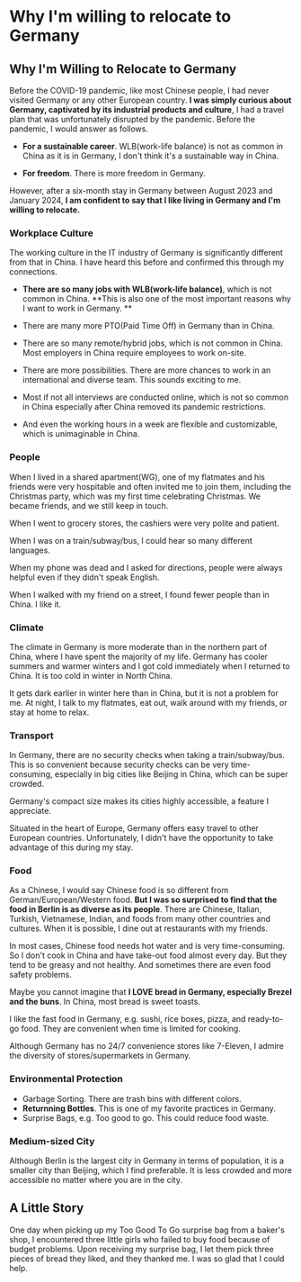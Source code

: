# Why I'm willing to relocate to Germany


## Why I'm Willing to Relocate to Germany

Before the COVID-19 pandemic, like most Chinese people, I had never visited Germany or any other European country. **I was simply curious about Germany,  captivated by its industrial products and culture**, I had a travel plan that was unfortunately disrupted by the pandemic. Before the pandemic, I would answer as follows.

* **For a sustainable career**. WLB(work-life balance) is not as common in China as it is in Germany, I don't think it's a sustainable way in China. 

* **For freedom**. There is more freedom in Germany.

However, after a six-month stay in Germany between August 2023 and January 2024, **I am confident to say that I like living in Germany and I'm willing to relocate.**

### Workplace Culture

The working culture in the IT industry of Germany is significantly different from that in China. I have heard this before and confirmed this through my connections.

* **There are so many jobs with WLB(work-life balance)**, which is not common in China. **This is also one of the most important reasons why I want to work in Germany. **

* There are many more PTO(Paid Time Off) in Germany than in China. 

* There are so many remote/hybrid jobs, which is not common in China. Most employers in China require employees to work on-site.

* There are more possibilities. There are more chances to work in an international and diverse team. This sounds exciting to me.

* Most if not all interviews are conducted online, which is not so common in China especially after China removed its pandemic restrictions.

* And even the working hours in a week are flexible and customizable, which is unimaginable in China.

### People

When I lived in a shared apartment(WG), one of my flatmates and his friends were very hospitable and often invited me to join them, including the Christmas party, which was my first time celebrating Christmas. We became friends, and we still keep in touch.

When I went to grocery stores, the cashiers were very polite and patient.

When I was on a train/subway/bus, I could hear so many different languages.

When my phone was dead and I asked for directions, people were always helpful even if they didn't speak English.

When I walked with my friend on a street, I found fewer people than in China. I like it.

### Climate

The climate in Germany is more moderate than in the northern part of China, where I have spent the majority of my life. Germany has cooler summers and warmer winters and I got cold immediately when I returned to China. It is too cold in winter in North China.

It gets dark earlier in winter here than in China, but it is not a problem for me. At night, I talk to my flatmates, eat out, walk around with my friends, or stay at home to relax.

### Transport

In Germany, there are no security checks when taking a train/subway/bus. This is so convenient because security checks can be very time-consuming, especially in big cities like Beijing in China, which can be super crowded.

Germany's compact size makes its cities highly accessible, a feature I appreciate.

Situated in the heart of Europe, Germany offers easy travel to other European countries. Unfortunately, I didn't have the opportunity to take advantage of this during my stay.


### Food
As a Chinese, I would say Chinese food is so different from German/European/Western food. **But I was so surprised to find that the food in Berlin is as diverse as its people**. There are Chinese, Italian, Turkish, Vietnamese, Indian, and foods from many other countries and cultures. When it is possible, I dine out at restaurants with my friends.

In most cases, Chinese food needs hot water and is very time-consuming. So I don't cook in China and have take-out food almost every day. But they tend to be  greasy and not healthy. And sometimes there are even food safety problems. 

Maybe you cannot imagine that **I LOVE bread in Germany, especially Brezel and the buns**. In China, most bread is sweet toasts.

I like the fast food in Germany, e.g. sushi, rice boxes, pizza, and ready-to-go food. They are convenient when time is limited for cooking.

Although Germany has no 24/7 convenience stores like 7-Eleven, I admire the diversity of stores/supermarkets in Germany.

### Environmental Protection

* Garbage Sorting. There are trash bins with different colors.
* **Returnning Bottles**. This is one of my favorite practices in Germany.
* Surprise Bags, e.g. Too good to go. This could reduce food waste.

### Medium-sized City

Although Berlin is the largest city in Germany in terms of population, it is a smaller city than Beijing, which I find preferable. It is less crowded
and more accessible no matter where you are in the city.

## A Little Story
One day when picking up my Too Good To Go surprise bag from a baker's shop, I encountered three little girls who failed to buy food because of budget problems. Upon receiving my surprise bag, I let them pick three pieces of bread they liked, and they thanked me. I was so glad that I could help.

